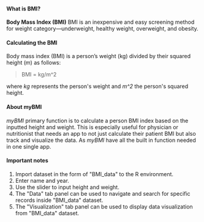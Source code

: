 #### What is BMI?

**Body Mass Index (BMI)** BMI is an inexpensive and easy screening method for weight category—underweight, healthy weight, overweight, and obesity.

#### Calculating the BMI
Body mass index (BMI) is a person’s weight (kg) divided by their squared height (m) as follows:

> BMI = kg/m^2

where *kg* represents the person's weight and *m^2* the person's squared height.

#### About myBMI

*myBMI* primary function is to calculate a person BMI index based on the inputted height and weight. This is especially useful for physician or nutritionist that needs an app to not just calculate their patient BMI but also track and visualize the data. As *myBMI* have all the built in function needed in one single app.

#### Important notes
1. Import dataset in the form of "BMI_data" to the R environment.
2. Enter name and year.
3. Use the slider to input height and weight.
3. The "Data" tab panel can be used to navigate and search for specific records inside "BMI_data" dataset.
4. The "Visualization" tab panel can be used to display data visualization from "BMI_data" dataset.